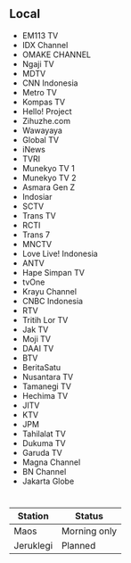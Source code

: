 #
## Local
* EM113 TV
* IDX Channel
* OMAKE CHANNEL
* Ngaji TV
* MDTV
* CNN Indonesia
* Metro TV
* Kompas TV
* Hello! Project
* Zihuzhe.com
* Wawayaya
* Global TV
* iNews
* TVRI
* Munekyo TV 1
* Munekyo TV 2
* Asmara Gen Z
* Indosiar
* SCTV
* Trans TV
* RCTI
* Trans 7
* MNCTV
* Love Live! Indonesia
* ANTV
* Hape Simpan TV
* tvOne
* Krayu Channel
* CNBC Indonesia
* RTV
* Tritih Lor TV
* Jak TV
* Moji TV
* DAAI TV
* BTV
* BeritaSatu
* Nusantara TV
* Tamanegi TV
* Hechima TV
* JITV
* KTV
* JPM
* Tahilalat TV
* Dukuma TV
* Garuda TV
* Magna Channel
* BN Channel
* Jakarta Globe
#
Station|Status
--|--
Maos|Morning only
Jeruklegi|Planned
